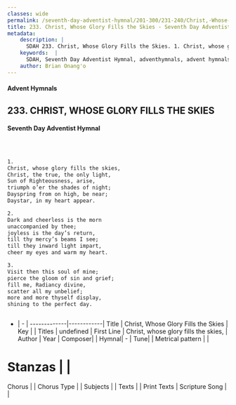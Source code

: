 ```yaml
---
classes: wide
permalink: /seventh-day-adventist-hymnal/201-300/231-240/Christ,-Whose-Glory-Fills-the-Skies/
title: 233. Christ, Whose Glory Fills the Skies - Seventh Day Adventist Hymnal
metadata:
    description: |
      SDAH 233. Christ, Whose Glory Fills the Skies. 1. Christ, whose glory fills the skies, Christ, the true, the only light, Sun of Righteousness, arise, triumph o’er the shades of night; Dayspring from on high, be near; Daystar, in my heart appear.
    keywords:  |
      SDAH, Seventh Day Adventist Hymnal, adventhymnals, advent hymnals, Christ, Whose Glory Fills the Skies, Christ, whose glory fills the skies, 
    author: Brian Onang'o
---
```


#### Advent Hymnals
## 233. CHRIST, WHOSE GLORY FILLS THE SKIES
#### Seventh Day Adventist Hymnal

```txt



1.
Christ, whose glory fills the skies,
Christ, the true, the only light,
Sun of Righteousness, arise,
triumph o’er the shades of night;
Dayspring from on high, be near;
Daystar, in my heart appear.

2.
Dark and cheerless is the morn
unaccompanied by thee;
joyless is the day’s return,
till thy mercy’s beams I see;
till they inward light impart,
cheer my eyes and warm my heart.

3.
Visit then this soul of mine;
pierce the gloom of sin and grief;
fill me, Radiancy divine,
scatter all my unbelief;
more and more thyself display,
shining to the perfect day.



```

- |   -  |
-------------|------------|
Title | Christ, Whose Glory Fills the Skies |
Key |  |
Titles | undefined |
First Line | Christ, whose glory fills the skies, |
Author | 
Year | 
Composer|  |
Hymnal|  - |
Tune|  |
Metrical pattern | |
# Stanzas |  |
Chorus |  |
Chorus Type |  |
Subjects |  |
Texts |  |
Print Texts | 
Scripture Song |  |
  
